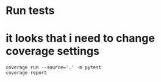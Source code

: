 # Run tests
# it looks that i need to change coverage settings
```
coverage run --source='.' -m pytest
coverage report
```
